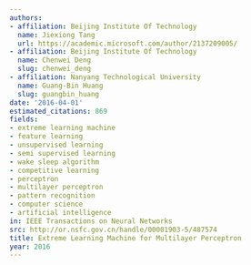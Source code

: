 ```yaml
---
authors:
- affiliation: Beijing Institute Of Technology
  name: Jiexiong Tang
  url: https://academic.microsoft.com/author/2137209005/
- affiliation: Beijing Institute Of Technology
  name: Chenwei Deng
  slug: chenwei_deng
- affiliation: Nanyang Technological University
  name: Guang-Bin Huang
  slug: guangbin_huang
date: '2016-04-01'
estimated_citations: 869
fields:
- extreme learning machine
- feature learning
- unsupervised learning
- semi supervised learning
- wake sleep algorithm
- competitive learning
- perceptron
- multilayer perceptron
- pattern recognition
- computer science
- artificial intelligence
in: IEEE Transactions on Neural Networks
src: http://or.nsfc.gov.cn/handle/00001903-5/487574
title: Extreme Learning Machine for Multilayer Perceptron
year: 2016
---
```

